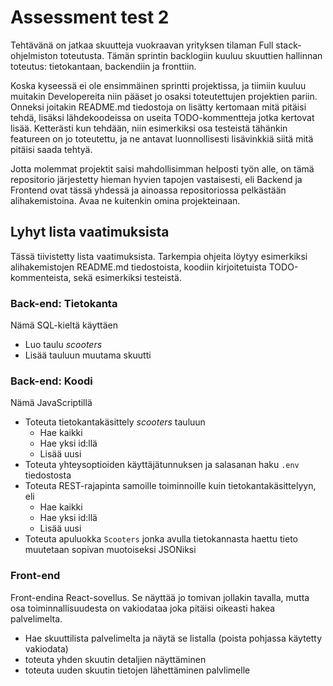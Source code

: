 # Assessment test 2

Tehtävänä on jatkaa skuutteja vuokraavan yrityksen tilaman Full stack-ohjelmiston toteutusta. Tämän sprintin backlogiin kuuluu skuuttien hallinnan toteutus: tietokantaan, backendiin ja fronttiin.

Koska kyseessä ei ole ensimmäinen sprintti projektissa, ja tiimiin kuuluu muitakin Developereita niin pääset jo osaksi toteutettujen projektien pariin. Onneksi joitakin README.md tiedostoja on lisätty kertomaan mitä pitäisi tehdä, lisäksi lähdekoodeissa on useita TODO-kommentteja jotka kertovat lisää. Ketterästi kun tehdään, niin esimerkiksi osa testeistä tähänkin featureen on jo toteutettu, ja ne antavat luonnollisesti lisävinkkiä siitä mitä pitäisi saada tehtyä.

Jotta molemmat projektit saisi mahdollisimman helposti työn alle, on tämä repositorio järjestetty hieman hyvien tapojen vastaisesti, eli Backend ja Frontend ovat tässä yhdessä ja ainoassa repositoriossa pelkästään alihakemistoina. Avaa ne kuitenkin omina projekteinaan.

## Lyhyt lista vaatimuksista

Tässä tiivistetty lista vaatimuksista. Tarkempia ohjeita löytyy esimerkiksi alihakemistojen README.md tiedostoista, koodiin kirjoitetuista TODO-kommenteista, sekä esimerkiksi testeistä.

### Back-end: Tietokanta

Nämä SQL-kieltä käyttäen
- Luo taulu *scooters*
- Lisää tauluun muutama skuutti

### Back-end: Koodi
Nämä JavaScriptillä
- Toteuta tietokantakäsittely *scooters* tauluun
    * Hae kaikki
    * Hae yksi id:llä
    * Lisää uusi
- Toteuta yhteysoptioiden käyttäjätunnuksen ja salasanan haku `.env` tiedostosta
- Toteuta REST-rajapinta samoille toiminnoille kuin tietokantakäsittelyyn, eli 
    * Hae kaikki
    * Hae yksi id:llä
    * Lisää uusi
- Toteuta apuluokka `Scooters` jonka avulla tietokannasta haettu tieto muutetaan sopivan muotoiseksi JSONiksi

### Front-end

Front-endina React-sovellus. Se näyttää jo tomivan jollakin tavalla, mutta osa toiminnallisuudesta on vakiodataa joka pitäisi oikeasti hakea palvelimelta.

- Hae skuuttilista palvelimelta ja näytä se listalla (poista pohjassa käytetty vakiodata)
- toteuta yhden skuutin detaljien näyttäminen
- toteuta uuden skuutin tietojen lähettäminen palvlimelle
